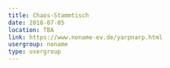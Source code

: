 ```yaml
---
title: Chaos-Stammtisch
date: 2018-07-05
location: TBA
link: https://www.noname-ev.de/yarpnarp.html
usergroup: noname
type: usergroup
---
```


